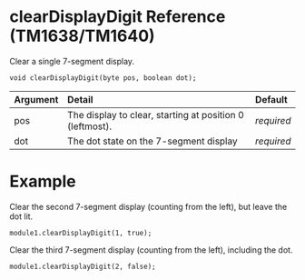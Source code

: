 # clearDisplayDigit Reference (TM1638/TM1640) #

Clear a single 7-segment display.

```
void clearDisplayDigit(byte pos, boolean dot);
```

| Argument | Detail | Default |
|:---------|:-------|:--------|
| pos      | The display to clear, starting at position 0 (leftmost). | _required_ |
| dot      | The dot state on the 7-segment display | _required_ |

# Example #

Clear the second 7-segment display (counting from the left), but leave the dot lit.
```
module1.clearDisplayDigit(1, true);
```

Clear the third 7-segment display (counting from the left), including the dot.
```
module1.clearDisplayDigit(2, false);
```